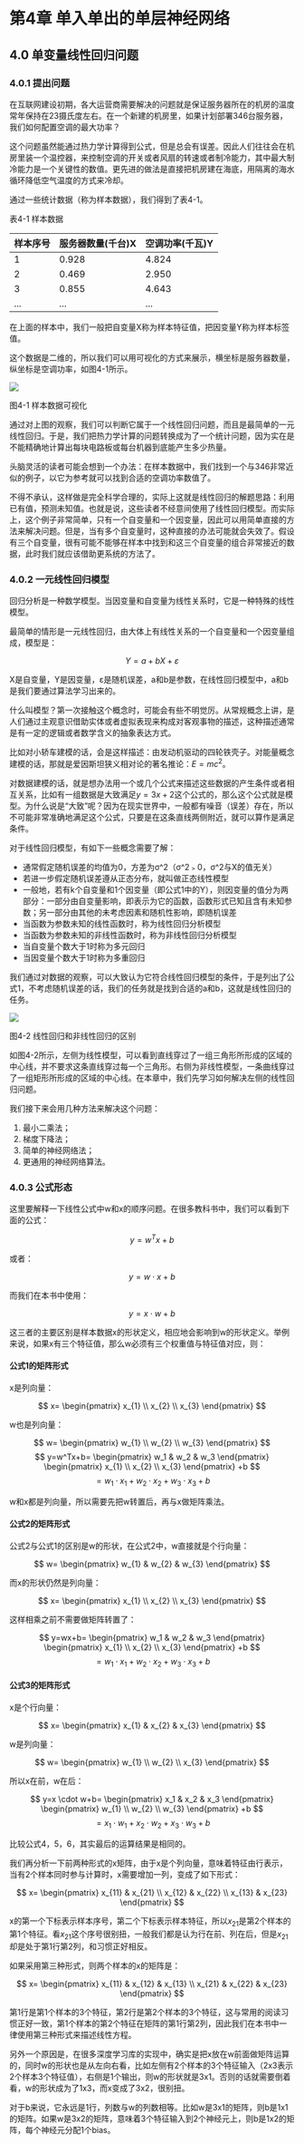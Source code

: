 <!--Copyright © Microsoft Corporation. All rights reserved.
适用于[License](https://github.com/Microsoft/ai-edu/blob/master/LICENSE.md)版权许可-->

# 第4章 单入单出的单层神经网络

## 4.0 单变量线性回归问题

### 4.0.1 提出问题

在互联网建设初期，各大运营商需要解决的问题就是保证服务器所在的机房的温度常年保持在23摄氏度左右。在一个新建的机房里，如果计划部署346台服务器，我们如何配置空调的最大功率？

这个问题虽然能通过热力学计算得到公式，但是总会有误差。因此人们往往会在机房里装一个温控器，来控制空调的开关或者风扇的转速或者制冷能力，其中最大制冷能力是一个关键性的数值。更先进的做法是直接把机房建在海底，用隔离的海水循环降低空气温度的方式来冷却。

通过一些统计数据（称为样本数据），我们得到了表4-1。

表4-1 样本数据

|样本序号|服务器数量(千台)X|空调功率(千瓦)Y|
|---|---|---|
|1|0.928|4.824|
|2|0.469|2.950|
|3|0.855|4.643|
|...|...|...|

在上面的样本中，我们一般把自变量X称为样本特征值，把因变量Y称为样本标签值。

这个数据是二维的，所以我们可以用可视化的方式来展示，横坐标是服务器数量，纵坐标是空调功率，如图4-1所示。

<img src="../Images/4/Data.png" ch="500" />

图4-1 样本数据可视化

通过对上图的观察，我们可以判断它属于一个线性回归问题，而且是最简单的一元线性回归。于是，我们把热力学计算的问题转换成为了一个统计问题，因为实在是不能精确地计算出每块电路板或每台机器到底能产生多少热量。

头脑灵活的读者可能会想到一个办法：在样本数据中，我们找到一个与346非常近似的例子，以它为参考就可以找到合适的空调功率数值了。

不得不承认，这样做是完全科学合理的，实际上这就是线性回归的解题思路：利用已有值，预测未知值。也就是说，这些读者不经意间使用了线性回归模型。而实际上，这个例子非常简单，只有一个自变量和一个因变量，因此可以用简单直接的方法来解决问题。但是，当有多个自变量时，这种直接的办法可能就会失效了。假设有三个自变量，很有可能不能够在样本中找到和这三个自变量的组合非常接近的数据，此时我们就应该借助更系统的方法了。

### 4.0.2 一元线性回归模型

回归分析是一种数学模型。当因变量和自变量为线性关系时，它是一种特殊的线性模型。

最简单的情形是一元线性回归，由大体上有线性关系的一个自变量和一个因变量组成，模型是：

$$Y=a+bX+ε \tag{1}$$

X是自变量，Y是因变量，ε是随机误差，a和b是参数，在线性回归模型中，a和b是我们要通过算法学习出来的。

什么叫模型？第一次接触这个概念时，可能会有些不明觉厉。从常规概念上讲，是人们通过主观意识借助实体或者虚拟表现来构成对客观事物的描述，这种描述通常是有一定的逻辑或者数学含义的抽象表达方式。

比如对小轿车建模的话，会是这样描述：由发动机驱动的四轮铁壳子。对能量概念建模的话，那就是爱因斯坦狭义相对论的著名推论：$E=mc^2$。

对数据建模的话，就是想办法用一个或几个公式来描述这些数据的产生条件或者相互关系，比如有一组数据是大致满足$y=3x+2$这个公式的，那么这个公式就是模型。为什么说是“大致”呢？因为在现实世界中，一般都有噪音（误差）存在，所以不可能非常准确地满足这个公式，只要是在这条直线两侧附近，就可以算作是满足条件。

对于线性回归模型，有如下一些概念需要了解：

- 通常假定随机误差的均值为0，方差为σ^2（σ^2﹥0，σ^2与X的值无关）
- 若进一步假定随机误差遵从正态分布，就叫做正态线性模型
- 一般地，若有k个自变量和1个因变量（即公式1中的Y），则因变量的值分为两部分：一部分由自变量影响，即表示为它的函数，函数形式已知且含有未知参数；另一部分由其他的未考虑因素和随机性影响，即随机误差
- 当函数为参数未知的线性函数时，称为线性回归分析模型
- 当函数为参数未知的非线性函数时，称为非线性回归分析模型
- 当自变量个数大于1时称为多元回归
- 当因变量个数大于1时称为多重回归

我们通过对数据的观察，可以大致认为它符合线性回归模型的条件，于是列出了公式1，不考虑随机误差的话，我们的任务就是找到合适的a和b，这就是线性回归的任务。

<img src="../Images/4/regression.png" />

图4-2 线性回归和非线性回归的区别

如图4-2所示，左侧为线性模型，可以看到直线穿过了一组三角形所形成的区域的中心线，并不要求这条直线穿过每一个三角形。右侧为非线性模型，一条曲线穿过了一组矩形所形成的区域的中心线。在本章中，我们先学习如何解决左侧的线性回归问题。

我们接下来会用几种方法来解决这个问题：

1. 最小二乘法；
2. 梯度下降法；
3. 简单的神经网络法；
4. 更通用的神经网络算法。

### 4.0.3 公式形态

这里要解释一下线性公式中w和x的顺序问题。在很多教科书中，我们可以看到下面的公式：

$$y = w^Tx+b \tag{1}$$

或者：

$$y = w \cdot x + b \tag{2}$$

而我们在本书中使用：

$$y = x \cdot w + b \tag{3}$$

这三者的主要区别是样本数据x的形状定义，相应地会影响到w的形状定义。举例来说，如果x有三个特征值，那么w必须有三个权重值与特征值对应，则：

#### 公式1的矩阵形式

x是列向量：

$$
x=
\begin{pmatrix}
x_{1} \\
x_{2} \\
x_{3}
\end{pmatrix}
$$

w也是列向量：

$$
w=
\begin{pmatrix}
w_{1} \\ w_{2} \\ w_{3}
\end{pmatrix}
$$
$$
y=w^Tx+b=
\begin{pmatrix}
w_1 & w_2 & w_3
\end{pmatrix}
\begin{pmatrix}
x_{1} \\
x_{2} \\
x_{3}
\end{pmatrix}
+b
$$
$$
=w_1 \cdot x_1 + w_2 \cdot x_2 + w_3 \cdot x_3 + b \tag{4}
$$

w和x都是列向量，所以需要先把w转置后，再与x做矩阵乘法。

#### 公式2的矩阵形式

公式2与公式1的区别是w的形状，在公式2中，w直接就是个行向量：

$$
w=
\begin{pmatrix}
w_{1} & w_{2} & w_{3}
\end{pmatrix}
$$

而x的形状仍然是列向量：

$$
x=
\begin{pmatrix}
x_{1} \\
x_{2} \\
x_{3}
\end{pmatrix}
$$

这样相乘之前不需要做矩阵转置了：

$$
y=wx+b=
\begin{pmatrix}
w_1 & w_2 & w_3
\end{pmatrix}
\begin{pmatrix}
x_{1} \\
x_{2} \\
x_{3}
\end{pmatrix}
+b
$$
$$
=w_1 \cdot x_1 + w_2 \cdot x_2 + w_3 \cdot x_3 + b \tag{5}
$$

#### 公式3的矩阵形式

x是个行向量：

$$
x=
\begin{pmatrix}
x_{1} & x_{2} & x_{3}
\end{pmatrix}
$$

w是列向量：

$$
w=
\begin{pmatrix}
w_{1} \\ w_{2} \\ x_{3}
\end{pmatrix}
$$

所以x在前，w在后：

$$
y=x \cdot w+b=
\begin{pmatrix}
x_1 & x_2 & x_3
\end{pmatrix}
\begin{pmatrix}
w_{1} \\
w_{2} \\
w_{3}
\end{pmatrix}
+b
$$
$$
=x_1 \cdot w_1 + x_2 \cdot w_2 + x_3 \cdot w_3 + b \tag{6}
$$

比较公式4，5，6，其实最后的运算结果是相同的。

我们再分析一下前两种形式的x矩阵，由于x是个列向量，意味着特征由行表示，当有2个样本同时参与计算时，x需要增加一列，变成了如下形式：

$$
x=
\begin{pmatrix}
x_{11} & x_{21} \\
x_{12} & x_{22} \\
x_{13} & x_{23} 
\end{pmatrix}
$$

x的第一个下标表示样本序号，第二个下标表示样本特征，所以$x_{21}$是第2个样本的第1个特征。看$x_{21}$这个序号很别扭，一般我们都是认为行在前、列在后，但是$x_{21}$却是处于第1行第2列，和习惯正好相反。

如果采用第三种形式，则两个样本的x的矩阵是：

$$
x=
\begin{pmatrix}
x_{11} & x_{12} & x_{13} \\
x_{21} & x_{22} & x_{23}
\end{pmatrix}
$$

第1行是第1个样本的3个特征，第2行是第2个样本的3个特征，这与常用的阅读习惯正好一致，第1个样本的第2个特征在矩阵的第1行第2列，因此我们在本书中一律使用第三种形式来描述线性方程。

另外一个原因是，在很多深度学习库的实现中，确实是把x放在w前面做矩阵运算的，同时w的形状也是从左向右看，比如左侧有2个样本的3个特征输入（2x3表示2个样本3个特征值），右侧是1个输出，则w的形状就是3x1。否则的话就需要倒着看，w的形状成为了1x3，而x变成了3x2，很别扭。

对于b来说，它永远是1行，列数与w的列数相等。比如w是3x1的矩阵，则b是1x1的矩阵。如果w是3x2的矩阵，意味着3个特征输入到2个神经元上，则b是1x2的矩阵，每个神经元分配1个bias。
